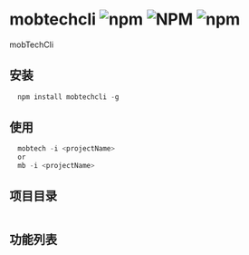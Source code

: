 # mobtechcli ![npm](https://img.shields.io/npm/v/mobtechcli.svg) ![NPM](https://img.shields.io/npm/l/mobtechcli.svg) ![npm](https://img.shields.io/npm/dm/mobtechcli.svg)

mobTechCli

## 安装

```javascript
  npm install mobtechcli -g
```

## 使用

```javascript
  mobtech -i <projectName>
  or
  mb -i <projectName>
```

## 项目目录

```

```

## 功能列表
